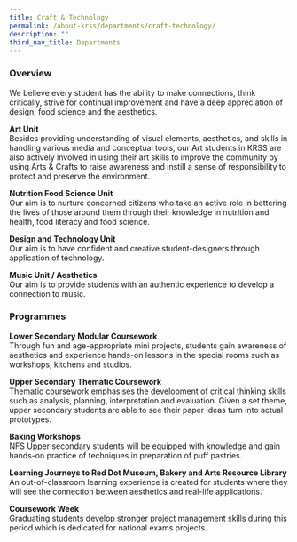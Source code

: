 ```yaml
---
title: Craft & Technology
permalink: /about-krss/departments/craft-technology/
description: ""
third_nav_title: Departments
---
```

### Overview
<html>
<head>
<style>
div {
  text-align: justify;
  text-justify: inter-word;
}
</style>
</head>
<body>
We believe every student has the ability to make connections, think critically, strive for continual improvement and have a deep appreciation of design, food science and the aesthetics. 

**Art Unit**  <br>
Besides providing understanding of visual elements, aesthetics, and skills in handling various media and conceptual tools, our Art students in KRSS are also actively involved in using their art skills to improve the community by using Arts & Crafts to raise awareness and instill a sense of responsibility to protect and preserve the environment.

**Nutrition Food Science Unit** <br>
Our aim is to nurture concerned citizens who take an active role in bettering the lives of those around them through their knowledge in nutrition and health, food literacy and food science.

**Design and Technology Unit**  <br>
Our aim is to have confident and creative student-designers through application of technology.

**Music Unit / Aesthetics**  <br>
Our aim is to provide students with an authentic experience to develop a connection to music.

### Programmes

**Lower Secondary Modular Coursework**  <br>
Through fun and age-appropriate mini projects, students gain awareness of aesthetics and experience hands-on lessons in the special rooms such as workshops, kitchens and studios.

**Upper Secondary Thematic Coursework**  
Thematic coursework emphasises the development of critical thinking skills such as analysis, planning, interpretation and evaluation. Given a set theme, upper secondary students are able to see their paper ideas turn into actual prototypes.

**Baking Workshops**  <br>
NFS Upper secondary students will be equipped with knowledge and gain hands-on practice of techniques in preparation of puff pastries.

**Learning Journeys to Red Dot Museum, Bakery and Arts Resource Library** 
An out-of-classroom learning experience is created for students where they will see the connection between aesthetics and real-life applications.

**Coursework Week** <br>
Graduating students develop stronger project management skills during this period which is dedicated for national exams projects.
</body>
</html>